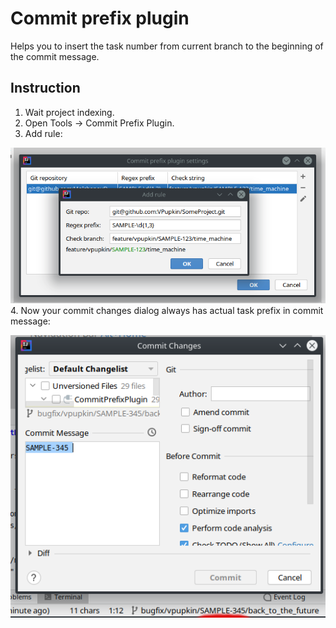 # Commit prefix plugin 
Helps you to insert the task number from current branch to the beginning of the commit message.

## Instruction
1. Wait project indexing.
2. Open Tools -> Commit Prefix Plugin.
3. Add rule:

![](img/plugin_parametrization.png)
4. Now your commit changes dialog always has actual task prefix in commit message:

![](img/commit_dialog.png)